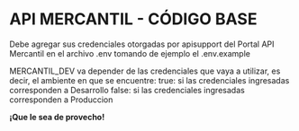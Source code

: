 # API MERCANTIL - CÓDIGO BASE

Debe agregar sus credenciales otorgadas por apisupport del Portal API Mercantil en el archivo .env tomando de ejemplo el .env.example

MERCANTIL_DEV va depender de las credenciales que vaya a utilizar, es decir, el ambiente en que se encuentre:
  true: si las credenciales ingresadas corresponden a Desarrollo
  false: si las credenciales ingresadas corresponden a Produccion

**¡Que le sea de provecho!**
